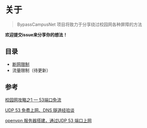 # 关于

> BypassCampusNet 项目将致力于分享绕过校园网各种屏障的方法

**欢迎提交issue来分享你的想法！**

## 目录
- [断网限制][url-webAuth]
- 流量限制（待更新）

## 参考

[校园网攻略之1 — 53端口免流](https://www.lichanglin.cn/%E6%A0%A1%E5%9B%AD%E7%BD%91%E6%94%BB%E7%95%A5%E4%B9%8B1-53%E7%AB%AF%E5%8F%A3%E5%85%8D%E6%B5%81/)

[UDP 53 免费上网、DNS 隧道经验谈](https://www.bennythink.com/udp53.html)

[openvpn 服务器搭建，通过UDP 53 端口上网](https://www.jianshu.com/p/822931d3d784)


[url-webAuth]:  http://dhtmlx.com/